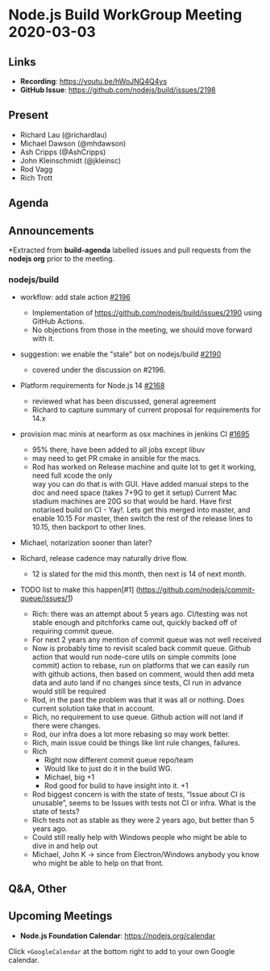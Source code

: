 ﻿# Node.js  Build WorkGroup Meeting 2020-03-03

## Links

* **Recording**:  https://youtu.be/hWoJNQ4Q4ys
* **GitHub Issue**: https://github.com/nodejs/build/issues/2198

## Present

* Richard Lau (@richardlau)
* Michael Dawson (@mhdawson)
* Ash Cripps (@AshCripps)
* John Kleinschmidt (@jkleinsc)
* Rod Vagg
* Rich Trott

## Agenda

## Announcements
 
*Extracted from **build-agenda** labelled issues and pull requests from the **nodejs org** prior to the meeting.

### nodejs/build

* workflow: add stale action [#2196](https://github.com/nodejs/build/pull/2196)
  * Implementation of https://github.com/nodejs/build/issues/2190 using GitHub Actions.
  * No objections from those in the meeting, we should move forward with it.
  
* suggestion: we enable the "stale" bot on nodejs/build 
[#2190](https://github.com/nodejs/build/issues/2190)
  * covered under the discussion on #2196.


* Platform requirements for Node.js 14 [#2168](https://github.com/nodejs/build/issues/2168)
  * reviewed what has been discussed, general agreement
  * Richard to capture summary of current proposal for requirements for 14.x

* provision mac minis at nearform as osx machines in jenkins CI 
[#1695](https://github.com/nodejs/build/issues/1695)
   * 95% there, have been added to all jobs except libuv
   * may need to get PR cmake in ansible for the macs.
   * Rod has worked on Release machine and quite lot to get it working, need full xcode the only   
  way you can do that is with GUI. Have added manual steps to the doc and need space (takes 
  7+9G to get it setup)  Current Mac stadium machines are 20G so that would be hard.
  Have first notarised build on CI - Yay!.  Lets get this merged into master, and enable 10.15
  For master, then switch the rest of the release lines to 10.15, then backport to other lines.
* Michael, notarization sooner than later?
* Richard, release cadence may naturally drive flow.
  * 12 is slated for the mid this month, then next is 14 of next month.

* TODO list to make this happen[#1] (https://github.com/nodejs/commit-queue/issues/1)
  * Rich: there was an attempt about 5 years ago. CI/testing was not stable enough and pitchforks 
    came out, quickly backed off of requiring commit queue.
  * For next 2 years any mention of commit queue was not well received
  * Now is probably time to revisit scaled back commit queue. Github action that would run
    node-core utils on simple commits (one commit) action to rebase, run on platforms that we 
    can easily run with github actions, then based on comment, would then add meta data and 
    auto land if no changes since tests,  CI run in advance would still be required
  * Rod, in the past the problem was that it was all or nothing. Does current solution take that
    in account.
  * Rich, no requirement to use queue.  Github action will not land if there were changes.
  * Rod, our infra does a lot more rebasing so may work better.
  * Rich, main issue could be things like lint rule changes, failures.
  * Rich 
    * Right now different commit queue repo/team
    * Would like to just do it in the build WG.
    * Michael, big +1
    * Rod good for build to have insight into it. +1
  * Rod biggest concern is with the state of tests, “Issue about CI is unusable”, seems to be
    Issues with tests not CI or infra. What is the state of tests?
  * Rich tests not as stable as they were 2 years ago, but better than 5 years ago.
  * Could still really help with Windows people who might be able to dive in and help out
  * Michael, John K -> since from Electron/Windows anybody you know who might be able to 
    help on that front.

## Q&A, Other

## Upcoming Meetings

* **Node.js Foundation Calendar**: https://nodejs.org/calendar

Click `+GoogleCalendar` at the bottom right to add to your own Google calendar.
